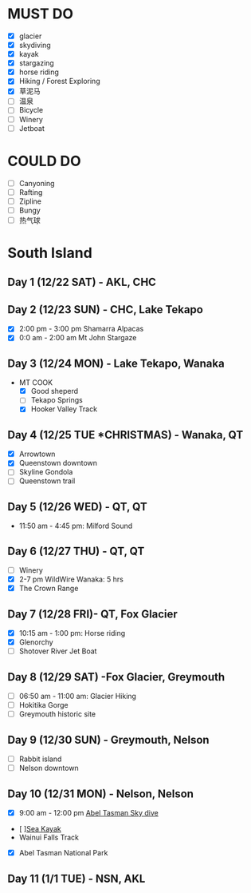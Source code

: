 # MUST DO
* [x] glacier
* [x] skydiving
* [x] kayak
* [x] stargazing
* [x] horse riding
* [x] Hiking / Forest Exploring
* [x] 草泥马
* [ ] 温泉
* [ ] Bicycle
* [ ] Winery
* [ ] Jetboat

# COULD DO
* [ ] Canyoning
* [ ] Rafting 
* [ ] Zipline
* [ ] Bungy
* [ ] 热气球

# **South Island**
## Day 1 (12/22 SAT) - AKL, CHC

## Day 2 (12/23 SUN) - CHC, Lake Tekapo
- [x] 2:00 pm - 3:00 pm Shamarra Alpacas
- [x] 0:0 am - 2:00 am Mt John Stargaze

## Day 3 (12/24 MON) - Lake Tekapo, Wanaka
- MT COOK
    - [x] Good sheperd
    - [ ] Tekapo Springs
    - [x] Hooker Valley Track

## Day 4 (12/25 TUE ***CHRISTMAS**) - Wanaka, QT
- [x] Arrowtown
- [x] Queenstown downtown
- [ ] Skyline Gondola
- [ ] Queenstown trail

## Day 5 (12/26 WED) - QT, QT
- 11:50 am - 4:45 pm: Milford Sound

## Day 6 (12/27 THU) - QT, QT
- [ ] Winery
- [x] 2-7 pm WildWire Wanaka: 5 hrs
- [x] The Crown Range

## Day 7 (12/28 FRI)- QT, Fox Glacier
- [x] 10:15 am - 1:00 pm: Horse riding
- [x] Glenorchy
- [ ] Shotover River Jet Boat

## Day 8 (12/29 SAT) -Fox Glacier, Greymouth
- [ ] 06:50 am - 11:00 am: Glacier Hiking
- [ ] Hokitika Gorge
- [ ] Greymouth historic site

## Day 9 (12/30 SUN) - Greymouth, Nelson
- [ ] Rabbit island
- [ ] Nelson downtown

## Day 10 (12/31 MON) - Nelson, Nelson
- [x] 9:00 am - 12:00 pm [Abel Tasman Sky dive](https://www.skydive.co.nz/shop-now/abel-tasman-epic/)
- [ ][Sea Kayak](https://www.abeltasman.co.nz/a-day/sea-kayak/)
- Wainui Falls Track
- [x] Abel Tasman National Park

## Day 11 (1/1 TUE) - NSN, AKL
